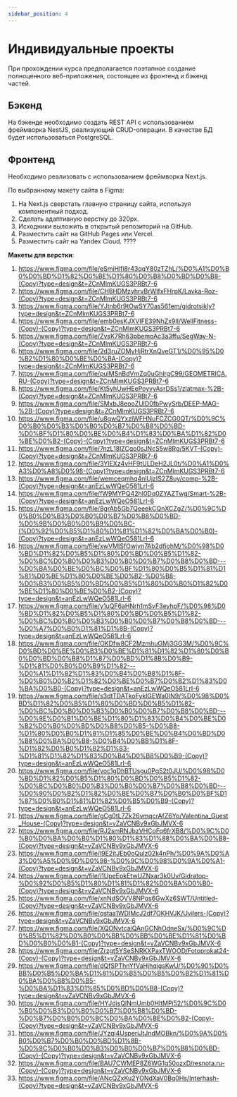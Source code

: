 ```yaml
---
sidebar_position: 4
---
```


# Индивидуальные проекты

При прохождении курса предполагается поэтапное создание полноценного веб-приложения, состоящее из фронтенд и бэкенд частей.

## Бэкенд
На бэкенде необходимо создать REST API с использованием фреймворка NestJS, реализующий CRUD-операции. В качестве БД будет использоваться PostgreSQL.

## Фронтенд
Необходимо реализовать с использованием фреймворка Next.js.

По выбранному макету сайта в Figma:
1. На Next.js сверстать главную страницу сайта, используя компонентный подход.
2. Сделать адаптивную верстку до 320рх.
3. Исходники выложить в открытый репозиторий на GitHub.
4. Разместить сайт на GitHub Pages или Vercel.
5. Разместить сайт на Yandex Cloud. ????




**Макеты для верстки**:

1. https://www.figma.com/file/eSmiHlfi8r43qqY80zTZhL/%D0%A1%D0%B0%D0%BD%D1%82%D0%BE%D1%80%D0%B8%D0%BD%D0%B8-(Copy)?type=design&t=ZCnMlmKUGS3PRBt7-6
2. https://www.figma.com/file/CH6HDMzyhrvBrWIfxFHrpK/Lavka-Roz-(Copy)?type=design&t=ZCnMlmKUGS3PRBt7-6
3. https://www.figma.com/file/YJtnb6r9tOwSY70as561em/gidrotsikly?type=design&t=ZCnMlmKUGS3PRBt7-6
4. https://www.figma.com/file/emb0esKJXVIFE39NhZx9II/WellFitness-(Copy)-(Copy)?type=design&t=ZCnMlmKUGS3PRBt7-6
5. https://www.figma.com/file/ZvsK7Rh63pbemoAc3a3ffu/SegWay-N-(Copy)?type=design&t=ZCnMlmKUGS3PRBt7-6
6. https://www.figma.com/file/2d3ruZOMyHjRtrXnQveGT1/%D0%95%D0%B2%D1%80%D0%BE%D0%BA-(Copy)?type=design&t=ZCnMlmKUGS3PRBt7-6
7. https://www.figma.com/file/pulMSnBdVmZq0uGhlrgC99/GEOMETRICA.RU-(Copy)?type=design&t=ZCnMlmKUGS3PRBt7-6
8. https://www.figma.com/file/Kt5yhUwHEePoyvyAsrDSs1/zlatmax-%2B-(Copy)?type=design&t=ZCnMlmKUGS3PRBt7-6
9. https://www.figma.com/file/SMxbJ8eooZUlD0fbPwySrb/DEEP-MAG-%2B-(Copy)?type=design&t=ZCnMlmKUGS3PRBt7-6
10. https://www.figma.com/file/u8gwQYxzlWFHNuFCZCG0QT/%D0%9C%D0%B0%D0%B3%D0%B0%D0%B7%D0%B8%D0%BD-%D0%BF%D1%80%D0%BE%D0%B4%D1%83%D0%BA%D1%82%D0%BE%D0%B2-(Copy)-(Copy)?type=design&t=ZCnMlmKUGS3PRBt7-6
11. https://www.figma.com/file/7nzL18lZCgo0sJNcS5w8Rg/5KVT-(Copy)-(Copy)?type=design&t=ZCnMlmKUGS3PRBt7-6
12. https://www.figma.com/file/3YlEXz4vHF9tULDeH2JL0t/%D0%A1%D0%A3%D0%A8%D0%98-(Copy)?type=design&t=ZCnMlmKUGS3PRBt7-6
13. https://www.figma.com/file/wemceqmhq4nlUjzIS2Z8uy/comp-%2B-(Copy)?type=design&t=anEzLwWQeO581LrI-6
14. https://www.figma.com/file/fW9MYPQ42hI0Dq0ZYAZTwg/Smart-%2B-(Copy)?type=design&t=anEzLwWQeO581LrI-6
15. https://www.figma.com/file/8grAb5Gb7QeeekCQnXCZgZ/%D0%9C%D0%B0%D0%B3%D0%B0%D0%B7%D0%B8%D0%BD-%D0%9B%D0%B0%D0%B9%D0%BC-(%D0%92%D0%B5%D1%80%D1%81%D1%82%D0%BA%D0%B0)-(Copy)?type=design&t=anEzLwWQeO581LrI-6
16. https://www.figma.com/file/xwVMISfOwjyn7Ab2dfiohM/%D0%98%D0%BD%D1%82%D0%B5%D1%80%D0%BD%D0%B5%D1%82-%D0%BC%D0%B0%D0%B3%D0%B0%D0%B7%D0%B8%D0%BD---%D0%BA%D0%BE%D0%BC%D0%BF%D1%80%D0%B5%D1%81%D1%81%D0%BE%D1%80%D0%BE%D0%B2-%D0%B8-%D0%B3%D0%B5%D0%BD%D0%B5%D1%80%D0%B0%D1%82%D0%BE%D1%80%D0%BE%D0%B2-(Copy)?type=design&t=anEzLwWQeO581LrI-6
17. https://www.figma.com/file/y1uQF6aHNrh1mSvF3eyhpF/%D0%98%D0%BD%D1%82%D0%B5%D1%80%D0%BD%D0%B5%D1%82-%D0%BC%D0%B0%D0%B3%D0%B0%D0%B7%D0%B8%D0%BD---%D0%A7%D0%B0%D1%81%D1%8B-(Copy)?type=design&t=anEzLwWQeO581LrI-6
18. https://www.figma.com/file/OKDfw8CF2MzmhuGMj3GG3M/%D0%9C%D0%BD%D0%BE%D0%B3%D0%BE%D1%81%D1%82%D1%80%D0%B0%D0%BD%D0%B8%D1%87%D0%BD%D1%8B%D0%B9-%D1%81%D0%B0%D0%B9%D1%82---%D0%A1%D1%82%D1%83%D0%B4%D0%B8%D1%8F-%D0%B0%D0%B2%D1%82%D0%BE%D0%B7%D0%B2%D1%83%D0%BA%D0%B0-(Copy)?type=design&t=anEzLwWQeO581LrI-6
19. https://www.figma.com/file/s3dtTDATkoFyklGEWa0IN9/%D0%98%D0%BD%D1%82%D0%B5%D1%80%D0%BD%D0%B5%D1%82-%D0%BC%D0%B0%D0%B3%D0%B0%D0%B7%D0%B8%D0%BD---%D0%9E%D0%B1%D0%BE%D1%80%D1%83%D0%B4%D0%BE%D0%B2%D0%B0%D0%BD%D0%B8%D0%B5-%D0%B8-%D1%80%D0%B0%D1%81%D1%85%D0%BE%D0%B4%D0%BD%D0%B8%D0%BA%D0%B8-%D0%B4%D0%BB%D1%8F-%D1%82%D0%B0%D1%82%D1%83-%D1%81%D1%82%D1%83%D0%B4%D0%B8%D0%B9-(Copy)?type=design&t=anEzLwWQeO581LrI-6
20. https://www.figma.com/file/yoc1gDhBTUsgu0Pg52t0JU/%D0%98%D0%BD%D1%82%D0%B5%D1%80%D0%BD%D0%B5%D1%82-%D0%BC%D0%B0%D0%B3%D0%B0%D0%B7%D0%B8%D0%BD---%D0%90%D0%B2%D1%82%D0%BE%D0%B7%D0%B0%D0%BF%D1%87%D0%B0%D1%81%D1%82%D0%B5%D0%B9-(Copy)?type=design&t=anEzLwWQeO581LrI-6
21. https://www.figma.com/file/gCg0tL7Zk26vmqcrAfZ6Yo/Valentina_Guest_House-(Copy)?type=design&t=vZaVCNBv9xGbJMVX-6
22. https://www.figma.com/file/RJ2smRNJbzVHCoFq6frXB8/%D0%9C%D0%B0%D0%BA%D0%B0%D1%80%D1%83%D1%88%D0%BA%D0%B8-(Copy)?type=design&t=vZaVCNBv9xGbJMVX-6
23. https://www.figma.com/file/l9E2itJEb0oQulz02k4nPh/%D0%9A%D0%A3%D0%A5%D0%9D%D0%98-%D0%9C%D0%98%D0%9A%D0%A1-(Copy)?type=design&t=vZaVCNBv9xGbJMVX-6
24. https://www.figma.com/file/i1UpeEpkEtwUZNxar3k0Uv/Gidratop-%D0%92%D0%B5%D1%80%D1%81%D1%82%D0%BA%D0%B0-(Copy)?type=design&t=vZaVCNBv9xGbJMVX-6
25. https://www.figma.com/file/xnNdSOVV8NPqs6GwXz6SWT/Untitled-(Copy)?type=design&t=vZaVCNBv9xGbJMVX-6
26. https://www.figma.com/file/qstaa1WDIMcJ2df7OKHVJK/Uvilers-(Copy)?type=design&t=vZaVCNBv9xGbJMVX-6
27. https://www.figma.com/file/XQONvtcaiQAnGCNhOdneSx/%D0%9C%D0%B5%D1%82%D0%B0%D0%BB%D0%BB%D0%BE%D1%81%D0%BD%D0%B0%D0%B1-(Copy)?type=design&t=vZaVCNBv9xGbJMVX-6
28. https://www.figma.com/file/Zrzgt5YSeSNRKXPaxTWOOD/Fotoprokat24-(Copy)-(Copy)?type=design&t=vZaVCNBv9xGbJMVX-6
29. https://www.figma.com/file/dQfSPThnYfVaHjhqjgsKwU/%D0%90%D0%BB%D0%B5%D0%BA%D1%81%D0%B5%D0%B5%D0%B2%D1%81%D0%BA%D0%B8%D0%B5-%D0%BA%D1%83%D1%85%D0%BD%D0%B8-(Copy)?type=design&t=vZaVCNBv9xGbJMVX-6
30. https://www.figma.com/file/HYJdisQlNmUmb0HltMPi52/%D0%9C%D0%B0%D0%B3%D0%B0%D0%B7%D0%B8%D0%BD-%D0%B7%D0%B0%D0%BC%D0%BA%D0%BE%D0%B2-(Copy)-(Copy)?type=design&t=vZaVCNBv9xGbJMVX-6
31. https://www.figma.com/file/JYzqi4UsperiJtJndMOBkn/%D0%9A%D0%B0%D0%B7%D0%B0%D0%BD%D1%8B-%D0%9C%D0%B0%D0%B3%D0%B0%D0%B7%D0%B8%D0%BD-(Copy)-(Copy)?type=design&t=vZaVCNBv9xGbJMVX-6
32. https://www.figma.com/file/BAU7CWMEP8Z6WG1g50ozxD/resnota.ru-(Copy)-(Copy)?type=design&t=vZaVCNBv9xGbJMVX-6
33. https://www.figma.com/file/ANcQZxKu2YONdXaV0Bq0Hs/Interhash-(Copy)?type=design&t=vZaVCNBv9xGbJMVX-6













